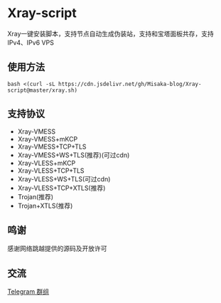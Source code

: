 # Xray-script

Xray一键安装脚本，支持节点自动生成伪装站，支持和宝塔面板共存，支持IPv4、IPv6 VPS

## 使用方法

```shell
bash <(curl -sL https://cdn.jsdelivr.net/gh/Misaka-blog/Xray-script@master/xray.sh)
```

## 支持协议

* Xray-VMESS
* Xray-VMESS+mKCP
* Xray-VMESS+TCP+TLS
* Xray-VMESS+WS+TLS(推荐)(可过cdn)
* Xray-VLESS+mKCP
* Xray-VLESS+TCP+TLS
* Xray-VLESS+WS+TLS(可过cdn)
* Xray-VLESS+TCP+XTLS(推荐)
* Trojan(推荐)
* Trojan+XTLS(推荐)

## 鸣谢

感谢网络跳越提供的源码及开放许可

## 交流

[Telegram 群组](https://t.me/misakanetcn)
